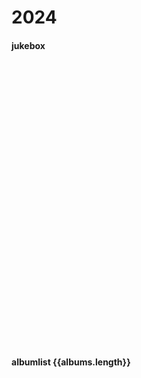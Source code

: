 # 2024

#### jukebox    
    
<div style="padding:10px;"> </div>

<iframe allow="autoplay *; encrypted-media *; fullscreen *; clipboard-write" frameborder="0" height="450" style="width:100%;max-width:660px;overflow:hidden;border-radius:10px;" sandbox="allow-forms allow-popups allow-same-origin allow-scripts allow-storage-access-by-user-activation allow-top-navigation-by-user-activation" :src="jukeBox"></iframe>

#### albumlist {{albums.length}}

<template v-for="(album, idx) in albums" >
    <div class="container" :id="albumId(album.artist, album.name)">
        <div class="blog-cover">
            <img @click="changeJukebox(album.link)" class="album-img" :src="album.img"/>
        </div>
        <div class="blog-content">
            <h4>{{album.date}}</h4>
            <h3>
                <a :href="`#${albumId(album.artist, album.name)}`"
                    class="header-anchor"
                    aria-hidden="true">#</a>
                {{idx+1}}. {{album.artist}} - {{album.name}}
                <a :href="album.link" target="_blank"><img class="apple-music-img" src="@image/2024/apple-music.png"></a>
            </h3>
            <p>{{album.memo}}</p>
        </div>
    </div>
</template>

<script>
import albumList from '@data/albumList.json'

export default {
    async mounted() {
        window.global ||= window;
        const axios = require('axios').default
        const data = await axios.get('https://reqres.in/api/users');
        console.log(data);
    },
    methods: {
        albumId(artist, name) {
            var id = artist + '-' + name;
            id = id.replaceAll(' ', '-');
            return id;
        },
        changeJukebox(link) {
            this.jukeBox = link.replace('music', 'embed.music');
            location.href = '#jukebox';
        },
    },
    data() {
        return {
            albums: albumList.album,
            jukeBox: albumList.album[0].link.replace('music', 'embed.music'),
        }
    }
}
</script>

<style scoped>
h3 {
    margin-top: 10px;
    margin-bottom: 0px;
}
p {
    margin-top: 10px;
    margin-bottom: 0px;
    font-size: 0.8em;
}
h4 {
    margin-bottom: 0px;
}
.container {
    display: flex;
    margin-top: 20px;
    scroll-margin-block-start: 70px;
}
.apple-music-img {
    width: 20px;
    height:20px;
}
.album-img {
    cursor: pointer;
    width: 200px;
    height:200px;
}
.blog-cover {
    flex: 1;
    width: 200px;
    height:200px;
}
.blog-content {
    flex: 2;
    display: flex;
    flex-direction: column;
    justify-content: flex-start;
}

@media (max-width: 800px) {
    .container {
        margin-top: 40px;
        display: flex;
        flex-direction: column;
    }
    .album-img {
        width: 200px;
        height: 200px;
    }
    .blog-content {
        padding-left:10px;
        display: flex;
        flex-direction: column;
    }
    .blog-cover {
        margin: 0 auto;
    }
}
</style>